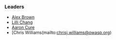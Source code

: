 ### Leaders

* [Alex Brown](mailto:alex.brown@owasp.org)
* [Lilli Chang](mailto:lilli.chang@owasp.org)
* [Aaron Cure](mailto:aaron.cure@owasp.org)
* [Chris Williams(mailto:chrisj.williams@owasp.org)
